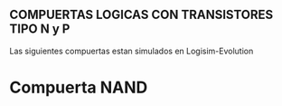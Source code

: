 ## **COMPUERTAS LOGICAS CON TRANSISTORES TIPO N y P**
Las siguientes compuertas estan simulados en Logisim-Evolution

# Compuerta NAND  
